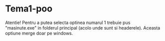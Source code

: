 # Tema1-poo

Atentie! Pentru a putea selecta optinea numarul 1 trebuie pus "masinute.exe" in folderul principal (acolo unde sunt si headerele). Aceasta optiune merge doar pe windows.

